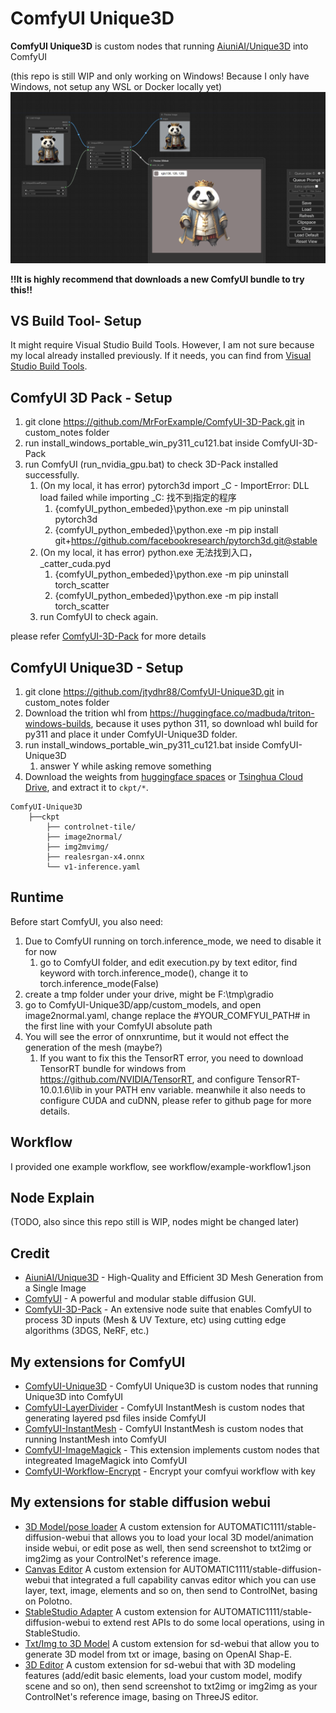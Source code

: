 # ComfyUI Unique3D

**ComfyUI Unique3D** is custom nodes that running [AiuniAI/Unique3D](https://github.com/AiuniAI/Unique3D) into ComfyUI

(this repo is still WIP and only working on Windows! Because I only have Windows, not setup any WSL or Docker locally yet)
![1](docs/1.png)

**!!It is highly recommend that downloads a new ComfyUI bundle to try this!!**

## VS Build Tool- Setup
It might require Visual Studio Build Tools. However, I am not sure because my local already installed previously. If it needs, you can find from [Visual Studio Build Tools](https://visualstudio.microsoft.com/downloads/?q=build+tools).

## ComfyUI 3D Pack - Setup
1. git clone https://github.com/MrForExample/ComfyUI-3D-Pack.git in custom_notes folder
2. run install_windows_portable_win_py311_cu121.bat inside ComfyUI-3D-Pack
3. run ComfyUI (run_nvidia_gpu.bat) to check 3D-Pack installed successfully.
   1. (On my local, it has error) pytorch3d import _C - ImportError: DLL load failed while importing _C: 找不到指定的程序
      1. {comfyUI_python_embeded}\python.exe -m pip uninstall pytorch3d
      2. {comfyUI_python_embeded}\python.exe -m pip install git+https://github.com/facebookresearch/pytorch3d.git@stable
   2. (On my local, it has error) python.exe 无法找到入口，_catter_cuda.pyd
      1. {comfyUI_python_embeded}\python.exe -m pip uninstall torch_scatter
      2. {comfyUI_python_embeded}\python.exe -m pip install torch_scatter
   3. run ComfyUI to check again.

please refer [ComfyUI-3D-Pack](https://github.com/MrForExample/ComfyUI-3D-Pack) for more details

## ComfyUI Unique3D - Setup
1. git clone https://github.com/jtydhr88/ComfyUI-Unique3D.git in custom_notes folder
2. Download the trition whl from https://huggingface.co/madbuda/triton-windows-builds, because it uses python 311, so download whl build for py311 and place it under ComfyUI-Unique3D folder.
3. run install_windows_portable_win_py311_cu121.bat inside ComfyUI-Unique3D
   1. answer Y while asking remove something
4. Download the weights from [huggingface spaces](https://huggingface.co/spaces/Wuvin/Unique3D/tree/main/ckpt) or [Tsinghua Cloud Drive](https://cloud.tsinghua.edu.cn/d/319762ec478d46c8bdf7/), and extract it to `ckpt/*`.
```
ComfyUI-Unique3D
    ├──ckpt
        ├── controlnet-tile/
        ├── image2normal/
        ├── img2mvimg/
        ├── realesrgan-x4.onnx
        └── v1-inference.yaml
```

## Runtime ##
Before start ComfyUI, you also need:
1. Due to ComfyUI running on torch.inference_mode, we need to disable it for now
   1. go to ComfyUI folder, and edit execution.py by text editor, find keyword with torch.inference_mode(), change it to torch.inference_mode(False)
2. create a tmp folder under your drive, might be F:\tmp\gradio
3. go to ComfyUI-Unique3D/app/custom_models, and open image2normal.yaml, change replace the #YOUR_COMFYUI_PATH# in the first line with your ComfyUI absolute path
4. You will see the error of onnxruntime, but it would not effect the generation of the mesh (maybe?)
   1. If you want to fix this the TensorRT error, you need to download TensorRT bundle for windows from https://github.com/NVIDIA/TensorRT, and configure TensorRT-10.0.1.6\lib in your PATH env variable. meanwhile it also needs to configure CUDA and cuDNN, please refer to github page for more details.

## Workflow ##
I provided one example workflow, see workflow/example-workflow1.json

## Node Explain ##
(TODO, also since this repo still is WIP, nodes might be changed later)

## Credit
- [AiuniAI/Unique3D](https://github.com/AiuniAI/Unique3D) - High-Quality and Efficient 3D Mesh Generation from a Single Image
- [ComfyUI](https://github.com/comfyanonymous/ComfyUI) - A powerful and modular stable diffusion GUI.
- [ComfyUI-3D-Pack](https://github.com/MrForExample/ComfyUI-3D-Pack) - An extensive node suite that enables ComfyUI to process 3D inputs (Mesh & UV Texture, etc) using cutting edge algorithms (3DGS, NeRF, etc.)

## My extensions for ComfyUI
- [ComfyUI-Unique3D](https://github.com/jtydhr88/ComfyUI-Unique3D) - ComfyUI Unique3D is custom nodes that running Unique3D into ComfyUI
- [ComfyUI-LayerDivider](https://github.com/jtydhr88/ComfyUI-LayerDivider) - ComfyUI InstantMesh is custom nodes that generating layered psd files inside ComfyUI
- [ComfyUI-InstantMesh](https://github.com/jtydhr88/ComfyUI-InstantMesh) - ComfyUI InstantMesh is custom nodes that running InstantMesh into ComfyUI
- [ComfyUI-ImageMagick](https://github.com/jtydhr88/ComfyUI-ImageMagick) - This extension implements custom nodes that integreated ImageMagick into ComfyUI
- [ComfyUI-Workflow-Encrypt](https://github.com/jtydhr88/ComfyUI-Workflow-Encrypt) - Encrypt your comfyui workflow with key

## My extensions for stable diffusion webui
- [3D Model/pose loader](https://github.com/jtydhr88/sd-3dmodel-loader) A custom extension for AUTOMATIC1111/stable-diffusion-webui that allows you to load your local 3D model/animation inside webui, or edit pose as well, then send screenshot to txt2img or img2img as your ControlNet's reference image.
- [Canvas Editor](https://github.com/jtydhr88/sd-canvas-editor) A custom extension for AUTOMATIC1111/stable-diffusion-webui that integrated a full capability canvas editor which you can use layer, text, image, elements and so on, then send to ControlNet, basing on Polotno.
- [StableStudio Adapter](https://github.com/jtydhr88/sd-webui-StableStudio) A custom extension for AUTOMATIC1111/stable-diffusion-webui to extend rest APIs to do some local operations, using in StableStudio.
- [Txt/Img to 3D Model](https://github.com/jtydhr88/sd-webui-txt-img-to-3d-model) A custom extension for sd-webui that allow you to generate 3D model from txt or image, basing on OpenAI Shap-E.
- [3D Editor](https://github.com/jtydhr88/sd-webui-3d-editor) A custom extension for sd-webui that with 3D modeling features (add/edit basic elements, load your custom model, modify scene and so on), then send screenshot to txt2img or img2img as your ControlNet's reference image, basing on ThreeJS editor.
